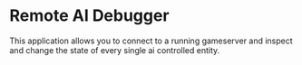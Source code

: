 # Remote AI Debugger

This application allows you to connect to a running gameserver and inspect and change the state of
every single ai controlled entity.
